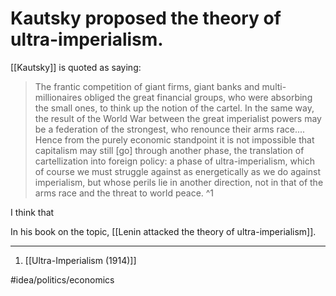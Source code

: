 # Kautsky proposed the theory of ultra-imperialism.
[[Kautsky]] is quoted as saying:

> The frantic competition of giant firms, giant banks and multi-millionaires obliged the great financial groups, who were absorbing the small ones, to think up the notion of the cartel. In the same way, the result of the World War between the great imperialist powers may be a federation of the strongest, who renounce their arms race.... Hence from the purely economic standpoint it is not impossible that capitalism may still [go] through another phase, the translation of cartellization into foreign policy: a phase of ultra-imperialism, which of course we must struggle against as energetically as we do against imperialism, but whose perils lie in another direction, not in that of the arms race and the threat to world peace. ^1

I think that 

In his book on the topic, [[Lenin attacked the theory of ultra-imperialism]]. 

---
1. [[Ultra-Imperialism (1914)]]

#idea/politics/economics 